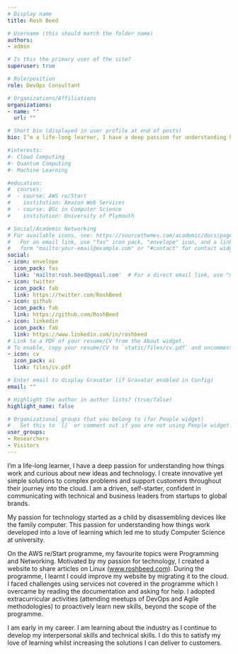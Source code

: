 ```yaml
---
# Display name
title: Rosh Beed

# Username (this should match the folder name)
authors:
- admin

# Is this the primary user of the site?
superuser: true

# Role/position
role: DevOps Consultant

# Organizations/Affiliations
organizations:
- name: ""
  url: ""

# Short bio (displayed in user profile at end of posts)
bio: I’m a life-long learner, I have a deep passion for understanding how things work and curious about new ideas and technology.

#interests:
#- Cloud Computing
#- Quantum Computing
#- Machine Learning

#education:
#  courses:
#  - course: AWS re/Start
#    institution: Amazon Web Services
#  - course: BSc in Computer Science
#    institution: University of Plymouth

# Social/Academic Networking
# For available icons, see: https://sourcethemes.com/academic/docs/page-builder/#icons
#   For an email link, use "fas" icon pack, "envelope" icon, and a link in the
#   form "mailto:your-email@example.com" or "#contact" for contact widget.
social:
- icon: envelope
  icon_pack: fas
  link: 'mailto:rosh.beed@gmail.com'  # For a direct email link, use "mailto:test@example.org".
- icon: twitter
  icon_pack: fab
  link: https://twitter.com/RoshBeed
- icon: github
  icon_pack: fab
  link: https://github.com/RoshBeed
- icon: linkedin
  icon_pack: fab
  link: https://www.linkedin.com/in/roshbeed
# Link to a PDF of your resume/CV from the About widget.
# To enable, copy your resume/CV to `static/files/cv.pdf` and uncomment the lines below.
- icon: cv
  icon_pack: ai
  link: files/cv.pdf

# Enter email to display Gravatar (if Gravatar enabled in Config)
email: ""

# Highlight the author in author lists? (true/false)
highlight_name: false

# Organizational groups that you belong to (for People widget)
#   Set this to `[]` or comment out if you are not using People widget.
user_groups:
- Researchers
- Visitors
---
```

I’m a life-long learner, I have a deep passion for understanding how things work and curious about new ideas and technology. I create innovative yet simple solutions to complex problems and support customers throughout their journey into the cloud. I am a driven, self-starter, confident in communicating with technical and business leaders from startups to global brands.

My passion for technology started as a child by disassembling devices like the family computer. This passion for understanding how things work developed into a love of learning which led me to study Computer Science at university.

On the AWS re/Start programme, my favourite topics were Programming and Networking. Motivated by my passion for technology, I created a website to share articles on Linux (www.roshbeed.com). During the programme, I learnt I could improve my website by migrating it to the cloud. I faced challenges using services not covered in the programme which I overcame by reading the documentation and asking for help. I adopted extracurricular activities (attending meetups of DevOps and Agile methodologies) to proactively learn new skills, beyond the scope of the programme.

I am early in my career. I am learning about the industry as I continue to develop my interpersonal skills and technical skills. I do this to satisfy my love of learning whilst increasing the solutions I can deliver to customers. 

